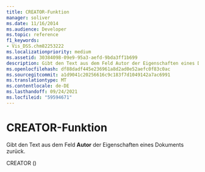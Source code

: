 ```yaml
---
title: CREATOR-Funktion
manager: soliver
ms.date: 11/16/2014
ms.audience: Developer
ms.topic: reference
f1_keywords:
- Vis_DSS.chm82253222
ms.localizationpriority: medium
ms.assetid: 30384098-09e9-95a3-aefd-9bda3ff1b699
description: Gibt den Text aus dem Feld Autor der Eigenschaften eines Dokuments zurück.
ms.openlocfilehash: df88dadf445e236961a8d2ad0e52aefc0f83c0ac
ms.sourcegitcommit: a1d9041c20256616c9c183f7d1049142a7ac6991
ms.translationtype: MT
ms.contentlocale: de-DE
ms.lasthandoff: 09/24/2021
ms.locfileid: "59594671"
---
```

# <a name="creator-function"></a>CREATOR-Funktion

Gibt den Text aus dem Feld **Autor** der Eigenschaften eines Dokuments zurück. 
  
CREATOR () 
  

